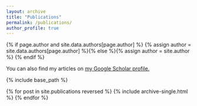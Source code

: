 ```yaml
---
layout: archive
title: "Publications"
permalink: /publications/
author_profile: true
---
```


{% if page.author and site.data.authors[page.author] %}
  {% assign author = site.data.authors[page.author] %}{% else %}{% assign author = site.author %}
{% endif %}

You can also find my articles on <u><a href="{{ author.googlescholar }}">my Google Scholar profile</a>.</u>


{% include base_path %}

{% for post in site.publications reversed %}
  {% include archive-single.html %}
{% endfor %}
